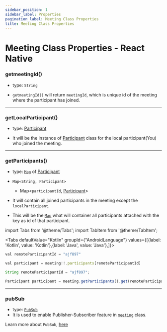 ```yaml
---
sidebar_position: 1
sidebar_label: Properties
pagination_label: Meeting Class Properties
title: Meeting Class Properties
---
```


# Meeting Class Properties - React Native

<div class="sdk-api-ref-only-h4">

### getmeetingId()

- type: `String`

- `getmeetingId()` will return `meetingId`, which is unique id of the meeting where the participant has joined.

---

### getLocalParticipant()

- type: [Participant](../participant-class/introduction)

- It will be the instance of [Participant](../participant-class/introduction) class for the local participant(You) who joined the meeting.

---

### getParticipants()

- type: [`Map`](https://developer.android.com/reference/java/util/Map) of [Participant](../participant-class/introduction)

- `Map<String, Participant>`

  - Map<`participantId`, [Participant](../participant-class/introduction)>

- It will contain all joined participants in the meeting except the `localParticipant`.

- This will be the [`Map`](https://developer.android.com/reference/java/util/Map) what will container all participants attached with the key as id of that participant.

import Tabs from '@theme/Tabs';
import TabItem from '@theme/TabItem';

<Tabs
defaultValue="Kotlin"
groupId={"AndroidLanguage"}
values={[{label: 'Kotlin', value: 'Kotlin'},{label: 'Java', value: 'Java'},]}>

<TabItem value="Kotlin">

```javascript
val remoteParticipantId = "ajf897"

val participant = meeting!!.participants[remoteParticipantId]
```

</TabItem>

<TabItem value="Java">

```javascript
String remoteParticipantId = "ajf897";

Participant participant = meeting.getParticipants().get(remoteParticipantId);
```

</TabItem>

</Tabs>

---

### pubSub

- type: [`PubSub`](../pubsub-class/introduction)
- It is used to enable Publisher-Subscriber feature in [`meeting`](introduction) class.

Learn more about `PubSub`, [here](../pubsub-class/introduction)

</div>
